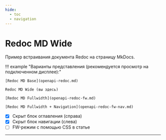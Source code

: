 ```yaml
---
hide:
  - toc
  - navigation
---
```


# Redoc MD Wide

Пример встраивания документа Redoc на страницу MkDocs.

!!! example "Варианты представления (рекомендуется просмотр на подключенном дисплее):"

    [Redoc MD Base](openapi-redoc.md)
    
    Redoc MD Wide (вы здесь)
    
    [Redoc MD Fullwidth](openapi-redoc-fw.md)
    
    [Redoc MD Fullwidth + Navigation](openapi-redoc-fw-nav.md)

- [x] Скрыт блок оглавления (справа)
- [x] Скрыт блок навигации (слева)
- [ ] FW-режим с помощью CSS в статье

---

<redoc spec-url='https://raw.githubusercontent.com/andwr/mkdocs-material-fork/main/docs/openapi/pay-api.yaml'></redoc>
<script src="https://cdn.jsdelivr.net/npm/redoc@latest/bundles/redoc.standalone.js"> 
</script>
